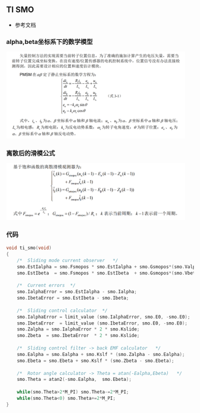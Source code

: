 ## TI SMO
- 参考文档
### alpha,beta坐标系下的数学模型
<img src="./images/alpha_beta坐标系下电机模型.png" alt="alpha_beta坐标系下电机模型" width="480" >

### 离散后的滑模公式
<img src="./images/基于饱和函数的离散滑模观测器.png" alt="基于饱和函数的离散滑模观测器效果图" width="480" >

### 代码
```C
void ti_smo(void)
{
    /*	Sliding mode current observer	*/	
    smo.EstIalpha = smo.Fsmopos * smo.EstIalpha + smo.Gsmopos*(smo.Valpha - smo.Ealpha - smo.Zalpha);
    smo.EstIbeta  = smo.Fsmopos * smo.EstIbeta  + smo.Gsmopos*(smo.Vbeta  - smo.Ebeta -  smo.Zbeta);

    /*	Current errors	*/	
    smo.IalphaError = smo.EstIalpha - smo.Ialpha;
    smo.IbetaError = smo.EstIbeta - smo.Ibeta;

    /*  Sliding control calculator	*/																	
	smo.IalphaError = limit_value (smo.IalphaError, smo.E0, -smo.E0);
    smo.IbetaError  = limit_value (smo.IbetaError, smo.E0, -smo.E0);
    smo.Zalpha = smo.IalphaError * 2 * smo.Kslide;
    smo.Zbeta  = smo.IbetaError  * 2 * smo.Kslide;

    /*	Sliding control filter -> back EMF calculator	*/
    smo.Ealpha = smo.Ealpha + smo.Kslf * (smo.Zalpha - smo.Ealpha);
    smo.Ebeta = smo.Ebeta + smo.Kslf * (smo.Zbeta - smo.Ebeta);

    /*	Rotor angle calculator -> Theta = atan(-Ealpha,Ebeta)	*/	
    smo.Theta = atan2(-smo.Ealpha,  smo.Ebeta);

    while(smo.Theta>2*M_PI) smo.Theta-=2*M_PI;
    while(smo.Theta<0) smo.Theta+=2*M_PI;
}
```